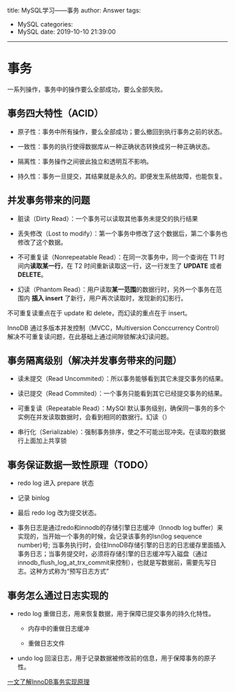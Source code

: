 title: MySQL学习——事务
author: Answer
tags:
  - MySQL
categories:
  - MySQL
date: 2019-10-10 21:39:00
---
# 事务

一系列操作，事务中的操作要么全部成功，要么全部失败。

## 事务四大特性（ACID）

- 原子性：事务中所有操作，要么全部成功；要么撤回到执行事务之前的状态。

- 一致性：事务的执行使得数据库从一种正确状态转换成另一种正确状态。

- 隔离性：事务操作之间彼此独立和透明互不影响。

- 持久性：事务一旦提交，其结果就是永久的。即便发生系统故障，也能恢复。

## 并发事务带来的问题
    
- 脏读（Dirty Read）：一个事务可以读取其他事务未提交的执行结果

- 丢失修改（Lost to modify）：第一个事务中修改了这个数据后，第二个事务也修改了这个数据。

- 不可重复读（Nonrepeatable Read）：在同一次事务中，同一个查询在 T1 时间内**读取某一行**，在 T2 时间重新读取这一行，这一行发生了 **UPDATE** 或者 **DELETE**。

- 幻读（Phantom Read）：用户读取**某一范围**的数据行时，另外一个事务在范围内 **插入 insert** 了新行，用户再次读取时，发现新的幻影行。

不可重复读重点在于 update 和 delete，而幻读的重点在于 insert。

InnoDB 通过多版本并发控制（MVCC，Multiversion Conccurrency Control）解决不可重复读问题，在此基础上通过间隙锁解决幻读问题。

## 事务隔离级别（解决并发事务带来的问题）

- 读未提交（Read Uncommited）：所以事务能够看到其它未提交事务的结果。

- 读已提交（Read Commited）：一个事务只能看到其它已经提交事务的结果。

- 可重复读（Repeatable Read）：MySQl 默认事务级别，确保同一事务的多个实例在并发读取数据时，会看到相同的数据行。幻读（）

- 串行化（Serializable）：强制事务排序，使之不可能出现冲突。在读取的数据行上面加上共享锁

## 事务保证数据一致性原理（TODO）

- redo log 进入 prepare 状态

- 记录 binlog

- 最后 redo log 改为提交状态。

- 事务日志是通过redo和innodb的存储引擎日志缓冲（Innodb log buffer）来实现的，当开始一个事务的时候，会记录该事务的lsn(log sequence number)号; 当事务执行时，会往InnoDB存储引擎的日志的日志缓存里面插入事务日志；当事务提交时，必须将存储引擎的日志缓冲写入磁盘（通过innodb_flush_log_at_trx_commit来控制），也就是写数据前，需要先写日志。这种方式称为“预写日志方式”


## 事务怎么通过日志实现的

- redo log 重做日志，用来恢复数据，用于保障已提交事务的持久化特性。

    - 内存中的重做日志缓冲
    
    - 重做日志文件

- undo log 回滚日志，用于记录数据被修改前的信息，用于保障事务的原子性。

[一文了解InnoDB事务实现原理](https://zhuanlan.zhihu.com/p/48327345)